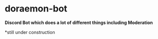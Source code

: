 # doraemon-bot
**Discord Bot which does a lot of different things including Moderation**

*still under construction
